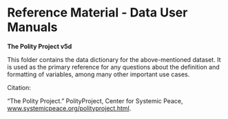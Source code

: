 # Reference Material - Data User Manuals

**The Polity Project v5d**

This folder contains the data dictionary for the above-mentioned dataset. It is used as the primary reference for any questions about the definition and formatting of variables, among many other important use cases. 




Citation:

“The Polity Project.” PolityProject, Center for Systemic Peace, www.systemicpeace.org/polityproject.html.
